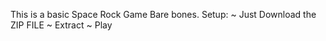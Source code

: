 This is a basic Space Rock Game
Bare bones. 
Setup:
~ Just Download the ZIP FILE 
~ Extract
~ Play 
